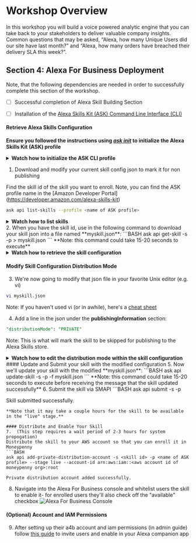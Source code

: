 # Workshop Overview
In this workshop you will build a voice powered analytic engine that you can take back to your stakeholders to deliver valuable company insights.   Common questions that may be asked, “Alexa, how many Unique Users did our site have last month?” and “Alexa, how many orders have breached their delivery SLA this week?”.


## Section 4: Alexa For Business Deployment

Note, that the following dependencies are needed in order to successfully complete this section of the workshop.

- [ ] Successful completion of Alexa Skill Building Section
- [ ] Installation of the [Alexa Skills Kit (ASK) Command Line Interface (CLI)](https://developer.amazon.com/docs/smapi/quick-start-alexa-skills-kit-command-line-interface.html)


#### Retrieve Alexa Skills Configuration

**Ensure you followed the instructions using *[ask init](https://developer.amazon.com/docs/smapi/quick-start-alexa-skills-kit-command-line-interface.html)* to initialize the Alexa Skills Kit (ASK) profile**
<details>
<summary><strong>Watch how to initialize the ASK CLI profile</strong></summary><p>

![Watch how init the ask CLI](https://github.com/awslabs/voice-powered-analytics/blob/master/media/images/a4b_1.gif)
</details>

1. Download and modify your current skill config json to mark it for non publishing

Find the skill id of the skill you want to enroll.  Note, you can find the ASK profile name in the [Amazon Developer Portal] (https://developer.amazon.com/alexa-skills-kit)
```BASH
ask api list-skills --profile <name of ASK profile>
```
<details>
<summary><strong>Watch how to list skills</strong></summary><p>

![Watch how to list skills](https://github.com/awslabs/voice-powered-analytics/blob/master/media/images/a4b_2.gif)
</details>
2.  When you have the skill id, use in the following command to download your skill json into a file named **myskill.json**:
```BASH
ask api get-skill -s <skill id> -p <name of ASK profile> > myskill.json
```
**Note: this command could take 15-20 seconds to execute**
<details>
<summary><strong>Watch how to retrieve the skill configuration</strong></summary><p>

![Watch how to retrieve the skill configuration](https://github.com/awslabs/voice-powered-analytics/blob/master/media/images/a4b_3.gif)
</details>

#### Modify Skill Configuration Distribution Mode
3.   We're now going to modify that json file in your favorite Unix editor (e.g. vi)
```BASH
vi myskill.json
```

Note: If you haven't used vi (or in awhile), here's a [cheat sheet](https://www.thegeekdiary.com/basic-vi-commands-cheat-sheet/)

4.  Add a line in the json under the **publishingInformation** section:
```SQL
"distributionMode": "PRIVATE"
```
Note: This is what will mark the skill to be skipped for publishing to the Alexa Skills store.
<details>
<summary><strong>Watch how to edit the distribution mode within the skill configuration</strong></summary><p>

![Watch how to edit the skill configuration](https://github.com/awslabs/voice-powered-analytics/blob/master/media/images/a4b_4.gif)
</details>
#### Update and Submit your skill with the modified configuration
5.  Now we'll update your skill with the modified **myskill.json**:
```BASH
ask api update-skill -s <skill id> -p <name of ASK profile> -f myskill.json
```
**Note: this command could take 15-20 seconds to execute before receiving the message that the skill updated successfully**
6.  Submit the skill via SMAPI
```BASH
ask api submit -s <skill id> -p <name of ASK profile>

Skill submitted successfully.
```
**Note that it may take a couple hours for the skill to be available in the "live" stage.**

#### Distribute and Enable Your Skill
7.  (This step requires a wait period of 2-3 hours for system propogation)
Distribute the skill to your AWS account so that you can enroll it in Moneypenny
```BASH
ask api add-private-distribution-account -s <skill id> -p <name of ASK profile> --stage live --account-id arn:aws:iam::<aws account id of moneypenny org>:root

Private distribution account added successfully.
```

8.  Navigate into the Alexa For Business console and whitelist users the skill to enable it- for enrolled users they'll also check off the "available" checkbox
![Alexa For Business Console](https://github.com/awslabs/voice-powered-analytics/blob/master/media/images/a4b_4.gif)
#### (Optional) Account and IAM Permissions

9.  After setting up their a4b account and iam permissions (in admin guide) follow [this guide](https://docs.aws.amazon.com/a4b/latest/ag/manage-users.html) to invite users and enable in your Alexa companion app